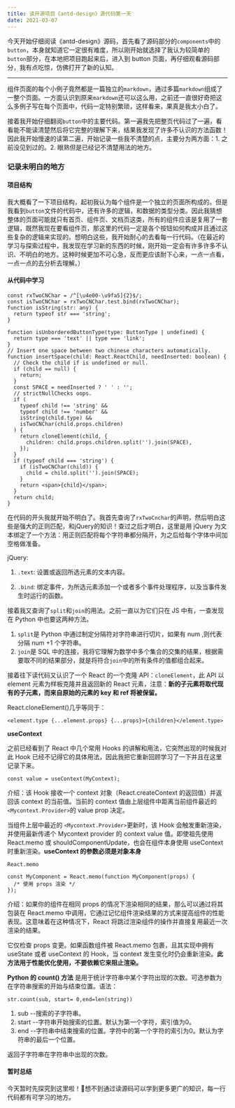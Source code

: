 ```yaml
---
title: 读开源项目《antd-design》源代码第一天
date: 2021-03-07
---
```


今天开始仔细阅读《antd-design》源码，首先看了源码部分的`components`中的`button`，本身就知道它一定很有难度，所以刚开始就选择了我认为较简单的`button`部分，在本地把项目跑起来后，进入到 button 页面，再仔细观看源码部分，我有点吃惊，仿佛打开了新的认知。

--------

组件页面的每个小例子竟然都是一篇独立的`markdown`，通过多篇`markdown`组成了一整个页面。一方面认识到原来`markdown`还可以这么用，之前还一直很好奇把这么多例子写在每个页面中，代码一定特别繁琐，这样看来，果真是我太小白了。

接着我开始仔细翻阅`button`中的主要代码。第一遍我先把整页代码过了一遍，看看能不能读清楚然后将它完整的理解下来，结果我发现了许多不认识的方法函数！因此我开始慢速的读第二遍，开始记录一些我不清楚的点，主要分为两方面：1. 之前没见到过的。2. 眼熟但是已经记不清楚用法的地方。

### 记录未明白的地方

#### 项目结构

我大概看了一下项目结构，起初我认为每个组件是一个独立的页面所构成的。但是我看到`button`文件的代码中，还有许多的逻辑，和数据的类型分类。因此我猜想整体的页面可能就只有首页、组件页、文档页这类，所有的组件应该是复用了一套逻辑，既然我现在要看组件页，那这里的代码一定是各个按钮如何构成并且通过这些复杂的逻辑来实现的。想明白这些，我开始耐心的去看每一行代码。（在最近的学习与探索过程中，我发现在学习新的东西的时候，刚开始一定会有许多许多不认识、不明白的地方。这种时候更加不可心急，反而更应该耐下心来，一点一点看，一点一点的去分析去理解。）

#### 从代码中学习

```tsx
const rxTwoCNChar = /^[\u4e00-\u9fa5]{2}$/;
const isTwoCNChar = rxTwoCNChar.test.bind(rxTwoCNChar);
function isString(str: any) {
  return typeof str === 'string';
}

function isUnborderedButtonType(type: ButtonType | undefined) {
  return type === 'text' || type === 'link';
}
// Insert one space between two chinese characters automatically.
function insertSpace(child: React.ReactChild, needInserted: boolean) {
  // Check the child if is undefined or null.
  if (child == null) {
    return;
  }
  const SPACE = needInserted ? ' ' : '';
  // strictNullChecks oops.
  if (
    typeof child !== 'string' &&
    typeof child !== 'number' &&
    isString(child.type) &&
    isTwoCNChar(child.props.children)
  ) {
    return cloneElement(child, {
      children: child.props.children.split('').join(SPACE),
    });
  }
  if (typeof child === 'string') {
    if (isTwoCNChar(child)) {
      child = child.split('').join(SPACE);
    }
    return <span>{child}</span>;
  }
  return child;
}
```

在代码的开头我就开始不明白了。我首先查询了`rxTwoCnchar`的声明，然后明白这些是强大的正则匹配，和jQuery的知识！查过之后才明白，这里是用 jQuery 为文本绑定了一个方法：用正则匹配将每个字符串都分隔开，为之后给每个字体中间加空格做准备。

jQuery:
1. `.text`: 设置或返回所选元素的文本内容。

2. `.bind`: 绑定事件，为所选元素添加一个或者多个事件处理程序，以及当事件发生时运行的函数。

接着我又查询了`split`和`join`的用法。之前一直以为它们只在 JS 中有，一查发现在 Python 中也要这两种方法。
1. `split`是 Python 中通过制定分隔符对字符串进行切片，如果有 num ,则代表分隔 num +1 个字符串。
2. `join`是 SQL 中的连接，我将它理解为数学中多个集合的交集的结果，根据需要取不同的结果部分，就是将符合`join`中的所有条件的值都组合起来。

接着往下读代码又认识了一个 React 的一个克隆 API：`cloneElement`，此 API 以 element 元素为样板克隆并且返回新的 React 元素，注意：**新的子元素将取代现有的子元素，而来自原始的元素的 key 和 ref 将被保留。**

React.cloneElement()几乎等同于：

```tsx
<element.type {...element.props} {...props}>{children}</element.type>
```

**useContext**

之前已经看到了 React 中几个常用 Hooks 的讲解和用法，它突然出现的时候我对此 Hook 已经不记得它的具体用法，因此我把它重新回顾学习了一下并且在这里记录下来。

```tsx
const value = useContext(MyContext);
```

介绍：该 Hook 接收一个 context 对象（React.createContext 的返回值）并返回该 context 的当前值。当前的 context 值由上层组件中距离当前组件最近的 `<Mycontext.Provider>`的 value prop 决定。

当组件上层中最近的 `<Mycontext.Provider>`更新时，该 Hook 会触发重新渲染，并使用最新传递个 Mycontext provider 的 context value 值。即使祖先使用 React.memo 或 shouldComponentUpdate，也会在组件本身使用 useContext 时重新渲染。**useContext 的参数必须是对象本身**

`React.memo`

```tsx
const MyComponent = React.memo(function MyComponent(props) {
  /* 使用 props 渲染 */
});
```

介绍：如果你的组件在相同 props 的情况下渲染相同的结果，那么可以通过将其包装在 React.memo 中调用，它通过记忆组件渲染结果的方式来提高组件的性能表现。这意味着在这种情况下，React 将跳过渲染组件的操作并直接复用最近一次渲染的结果。

它仅检查 props 变更。如果函数组件被 React.memo 包裹，且其实现中拥有 useState 或者 useContext 的 Hook，当 context 发生变化时仍会重新渲染。**此方法用于性能优化使用，不要依赖它来阻止渲染。**

**Python 的 count() 方法** 是用于统计字符串中某个字符出现的次数。可选参数为在字符串搜索的开始与结束位置。语法：

```
str.count(sub, start= 0,end=len(string))
```
1. sub --搜索的子字符串。
2. start --字符串开始搜索的位置。默认为第一个字符，索引值为0。
3. end --字符串中结束搜索的位置。字符中的第一个字符的索引为0。默认为字符串的最后一个位置。

返回子字符串在字符串中出现的次数。

#### 暂时总结

今天暂时先探究到这里啦！想不到通过读源码可以学到更多更广的知识，每一行代码都有可学习的地方。
